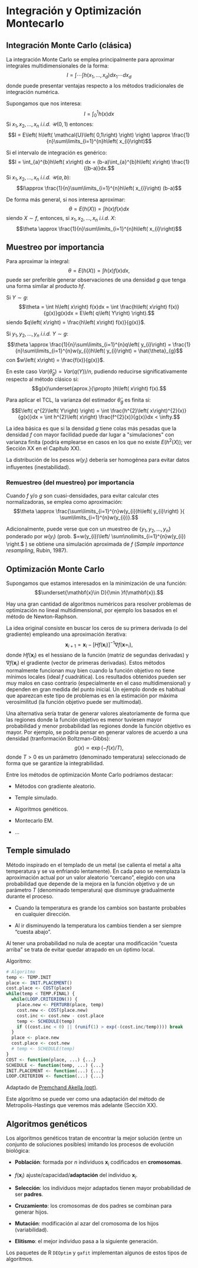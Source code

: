 Integración y Optimización Montecarlo
=====================================




Integración Monte Carlo (clásica)
-----------------------

La integración Monte Carlo se emplea principalmente para aproximar
integrales multidimensionales de la
forma:
$$I = \int \cdots \int h\left( x_{1},\ldots ,x_{d}\right) 
dx_{1}\cdots dx_{d}$$ 
donde puede presentar ventajas respecto a los métodos tradicionales de
integración numérica.

Supongamos que nos interesa:
$$I = \int_{0}^{1}h\left( x\right) dx$$
Si $x_{1},x_{2},\ldots ,x_{n}$ *i.i.d.* $\mathcal{U}\left( 0,1\right)$
entonces:
$$I = E\left( h\left( \mathcal{U}\left( 0,1\right) \right) \right)
\approx \frac{1}{n}\sum\limits_{i=1}^{n}h\left( x_{i}\right)$$

Si el intervalo de integración es
genérico:
$$I = \int_{a}^{b}h\left( x\right) dx = 
(b-a)\int_{a}^{b}h\left( x\right) \frac{1}{(b-a)}dx.$$
Si $x_{1},x_{2},\ldots ,x_{n}$ *i.i.d.*
$\mathcal{U}\left( a, b\right)$:
$$I\approx \frac{1}{n}\sum\limits_{i=1}^{n}h\left( x_{i}\right) (b-a)$$

De forma más general, si nos interesa
aproximar:
$$\theta = E\left( h\left( X\right) \right) = \int h\left( x\right) f(x)dx$$siendo
$X\sim f$, entonces, si $x_{1},x_{2},\ldots ,x_{n}$ *i.i.d.*
$X$:
$$\theta \approx \frac{1}{n}\sum\limits_{i=1}^{n}h\left( x_{i}\right)$$

Muestreo por importancia
------------------------

Para aproximar la integral:
$$\theta = E\left( h\left( X\right) \right) = \int h\left( x\right) f(x)dx,$$
puede ser preferible generar observaciones de una densidad $g$ 
que tenga una forma similar al producto $hf$.

Si $Y\sim g$:
$$\theta  = \int h\left( x\right) f(x)dx 
 = \int \frac{h\left( x\right) f(x)}{g(x)}g(x)dx
 = E\left( q\left( Y\right) \right).$$
siendo
$q\left( x\right)  = \frac{h\left( x\right) f(x)}{g(x)}$.



Si $y_{1},y_{2},\ldots ,y_{n}$ *i.i.d.* $Y\sim g$:
$$\theta \approx \frac{1}{n}\sum\limits_{i=1}^{n}q\left( y_{i}\right) 
= \frac{1}{n}\sum\limits_{i=1}^{n}w(y_{i})h\left( y_{i}\right)  
= \hat{\theta}_{g}$$
con $w\left( x\right)  = \frac{f(x)}{g(x)}$.

En este caso
$Var(\hat{\theta}_{g}) = Var\left( q\left( Y\right) \right) /n$, 
pudiendo reducirse significativamente respecto al método
clásico si:
$$g(x)\underset{aprox.}{\propto }h\left( x\right) f(x).$$



Para aplicar el TCL, la varianza del estimador $\hat{\theta}_{g}$ 
es finita si:
$$E\left( q^{2}\left( Y\right) \right)  
= \int \frac{h^{2}\left( x\right)^{2}(x)}{g(x)}dx 
= \int h^{2}\left( x\right) \frac{f^{2}(x)}{g(x)}dx 
< \infty.$$

La idea básica es que si la densidad $g$ tiene colas más pesadas que
la densidad $f$ con mayor facilidad puede dar lugar a 
"simulaciones" con varianza finita 
(podría emplearse en casos en los que no existe
$E \left( h^{2} \left( X \right) \right)$;
ver Sección XX en el Capítulo XX).

La distribución de los pesos $w(y_{i})$ debería ser homogénea para
evitar datos influyentes (inestabilidad).

### Remuestreo (del muestreo) por importancia

Cuando $f$ y/o $g$ son cuasi-densidades, para evitar calcular ctes
normalizadoras, se emplea como
aproximación:
$$\theta \approx \frac{\sum\limits_{i=1}^{n}w(y_{i})h\left( y_{i}\right) }{ \sum\limits_{i=1}^{n}w(y_{i})}.$$

Adicionalmente, puede verse que con un muestreo de 
$\left\{y_{1},y_{2},\ldots ,y_{n}\right\}$ 
ponderado por $w(y_{i})$ 
(prob. $=w(y_{i})\left/ \sum\nolimits_{i=1}^{n}w(y_{i}) \right.$ ) 
se obtiene una simulación aproximada de $f$ 
(*Sample importance resampling*, Rubin, 1987).



Optimización Monte Carlo
------------------------

Supongamos que estamos interesados en la minimización de una
función:
$$\underset{\mathbf{x}\in D}{\min }f(\mathbf{x}).$$

Hay una gran cantidad de algoritmos numéricos para resolver
problemas de optimización no lineal multidimensional, por ejemplo
los basados en el método de Newton-Raphson.

La idea original consiste en buscar los ceros de su primera derivada
(o del gradiente) empleando una aproximación
iterativa:
$$\mathbf{x}_{i+1} = \mathbf{x}_{i}-[Hf(\mathbf{x}_{i})]^{-1}\nabla f(\mathbf{x} = 
_{i}),$$donde $Hf(\mathbf{x}_{i})$ es el hessiano de la función
(matriz de segundas derivadas) y $\nabla f(\mathbf{x}_{i})$ el
gradiente (vector de primeras derivadas).
Estos métodos normalmente funcionan muy bien cuando la función
objetivo no tiene mínimos locales (ideal $f$ cuadrática).
Los resultados obtenidos pueden ser muy malos en caso contrario
(especialmente en el caso multidimensional) y dependen en gran
medida del punto inicial.
Un ejemplo donde es habitual que aparezcan este tipo de problemas es
en la estimación por máxima verosimilitud (la función objetivo puede
ser multimodal).

Una alternativa sería tratar de generar valores aleatoriamente de
forma que las regiones donde la función objetivo es menor tuviesen
mayor probabilidad y menor probabilidad las regiones donde la
función objetivo es mayor.
Por ejemplo, se podría pensar en generar valores de acuerdo a una
densidad (tranformación
Boltzman-Gibbs):
$$g(x)\propto \exp \left( -f(x)/T\right) ,$$donde
$T>0$ es un parámetro (denominado temperatura) seleccionado de forma
que se garantize la integrabilidad.

Entre los métodos de optimización Monte Carlo podríamos destacar:

-   Métodos con gradiente aleatorio.

-   Temple simulado.

-   Algoritmos genéticos.

-   Montecarlo EM.

-   ...

Temple simulado
---------------

Método inspirado en el templado de un metal (se calienta el metal a
alta temperatura y se va enfriando lentamente).
En cada paso se reemplaza la aproximación actual por un valor
aleatorio “cercano”, elegido con una probabilidad que depende de la
mejora en la función objetivo y de un parámetro $T$
(denominado temperatura) que disminuye gradualmente durante
el proceso.

-   Cuando la temperatura es grande los cambios son bastante
    probables en cualquier dirección.

-   Al ir disminuyendo la temperatura los cambios tienden a ser
    siempre “cuesta abajo”.

Al tener una probabilidad no nula de aceptar una modificación
“cuesta arriba” se trata de evitar quedar atrapado en un
óptimo local.


Algoritmo:


```r
# Algoritmo
temp <- TEMP.INIT
place <- INIT.PLACEMENT()
cost.place <- COST(place)
while(temp < TEMP.FINAL) {
  while(LOOP.CRITERION()) {
    place.new <- PERTURB(place, temp)
    cost.new <- COST(place.new)
    cost.inc <- cost.new - cost.place
    temp <- SCHEDULE(temp)
    if ((cost.inc < 0) || (runif(1) > exp(-(cost.inc/temp)))) break
  }
  place <- place.new
  cost.place <- cost.new 
  # temp <- SCHEDULE(temp)
}
COST <- function(place, ...) {...}
SCHEDULE <- function(temp, ...) {...}
INIT.PLACEMENT <- function(...) {...}
LOOP.CRITERION <- function(...) {...}
```

Adaptado de [Premchand Akella (ppt)](http://www.ecs.umass.edu/ece/labs/vlsicad/ece665/slides/SimulatedAnnealing.ppt).

Este algoritmo se puede ver como una adaptación del método de
Metropolis-Hastings que veremos más adelante (Sección XX).


Algoritmos genéticos
--------------------

Los algoritmos genéticos tratan de encontrar la mejor solución
(entre un conjunto de soluciones posibles) imitando los procesos de
evolución biológica:

-   **Población**: formada por $n$ individuos $\mathbf{x}_{i}$
    codificados en **cromosomas**.

-   $f(\mathbf{x}_{i})$ ajuste/capacidad/**adaptación** del
    individuo $\mathbf{x}_{i}$.

-   **Selección**: los individuos mejor adaptados tienen mayor
    probabilidad de ser **padres**.

-   **Cruzamiento**: los cromosomas de dos padres se combinan para
    generar hijos.

-   **Mutación**: modificación al azar del cromosoma de los
    hijos (variabilidad).

-   **Elitismo**: el mejor individuo pasa a la siguiente generación.

Los paquetes de R `DEOptim` y `gafit` implementan algunos de estos
tipos de algoritmos.


